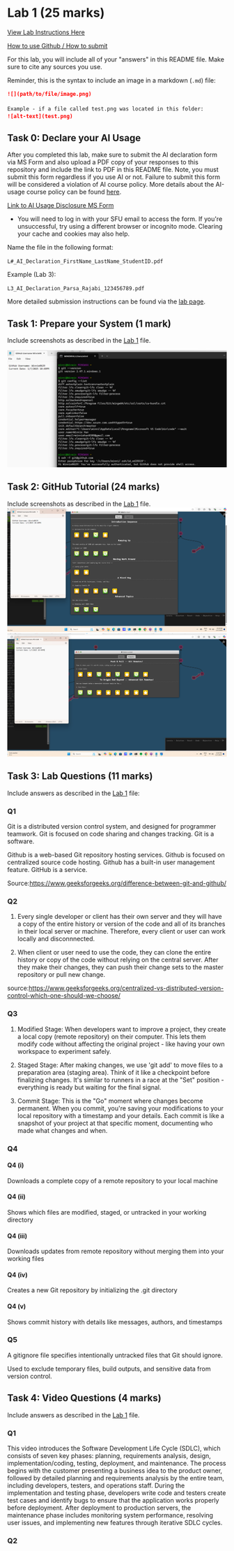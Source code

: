 # Lab 1 (25 marks)

[View Lab Instructions Here](L1.md)

[How to use Github / How to submit](https://parsa-rajabi.github.io/CS-5500/#/labs?id=github-classroom)

For this lab, you will include all of your "answers" in this README file. Make sure to cite any sources you use. 

Reminder, this is the syntax to include an image in a markdown (`.md`) file:
```markdown
![](path/to/file/image.png)

Example - if a file called test.png was located in this folder:
![alt-text](test.png)
```

## Task 0: Declare your AI Usage

After you completed this lab, make sure to submit the AI declaration form via MS Form and also upload a PDF copy of your responses to this repository and include the link to PDF in this README file. Note, you must submit this form regardless if you use AI or not. Failure to submit this form will be considered a violation of AI course policy. More details about the AI-usage course policy can be found [here](https://parsa-rajabi.github.io/CS-5500/#/ai-policy).

[Link to AI Usage Disclosure MS Form](https://parsa-rajabi.github.io/CS-5500/#/ai-policy?id=disclosure-of-ai-use)

- You will need to log in with your SFU email to access the form. If you're unsuccessful, try using a different browser or incognito mode. Clearing your cache and cookies may also help.

Name the file in the following format: 

`L#_AI_Declaration_FirstName_LastName_StudentID.pdf`

Example (Lab 3):

`L3_AI_Declaration_Parsa_Rajabi_123456789.pdf`


More detailed submission instructions can be found via the [lab page](https://parsa-rajabi.github.io/CS-5500/#/labs).


## Task 1: Prepare your System (1 mark)

Include screenshots as described in the [Lab 1](L1.md) file.

![](/images/gitSetUp.png)


## Task 2: GitHub Tutorial (24 marks)

Include screenshots as described in the [Lab 1](L1.md) file.
![](/images/git1.png)
![](/images/git2.png)


## Task 3: Lab Questions (11 marks)

Include answers as described in the [Lab 1](L1.md) file:

### Q1 
Git is a distributed version control system, and designed for programmer teamwork. Git is focused on code sharing and changes tracking. Git is a software.
         
Github is a web-based Git repository hosting services. Github is focused on centralized source code hosting. Github has a built-in user management feature. GitHub is a service.

Source:https://www.geeksforgeeks.org/difference-between-git-and-github/
### Q2
1. Every single developer or client has their own server and they will have a copy of the entire history or version of the code and all of its branches in their local server or machine. Therefore, every client or user can work locally and disconnnected. 

2. When client or user need to use the code, they can clone the entire history or copy of the code without relying on the central server. After they make their changes, they can push their change sets to the master repository or pull new change.

source:https://www.geeksforgeeks.org/centralized-vs-distributed-version-control-which-one-should-we-choose/

### Q3
1. Modified Stage: When developers want to improve a project, they create a local copy (remote repository) on their computer. This lets them modify code without affecting the original project - like having your own workspace to experiment safely.
   
2. Staged Stage: After making changes, we use 'git add' to move files to a preparation area (staging area). Think of it like a checkpoint before finalizing changes. It's similar to runners in a race at the "Set" position - everything is ready but waiting for the final signal.
   
3. Commit Stage: This is the "Go" moment where changes become permanent. When you commit, you're saving your modifications to your local repository with a timestamp and your details. Each commit is like a snapshot of your project at that specific moment, documenting who made what changes and when.

### Q4

#### Q4 (i)
Downloads a complete copy of a remote repository to your local machine
#### Q4 (ii)
Shows which files are modified, staged, or untracked in your working directory
#### Q4 (iii)
Downloads updates from remote repository without merging them into your working files
#### Q4 (iv)
Creates a new Git repository by initializing the .git directory
#### Q4 (v)
Shows commit history with details like messages, authors, and timestamps
### Q5
A gitignore file specifies intentionally untracked files that Git should ignore. 

Used to exclude temporary files, build outputs, and sensitive data from version control.
## Task 4: Video Questions (4 marks)

Include answers as described in the [Lab 1](L1.md) file.

### Q1
This video introduces the Software Development Life Cycle (SDLC), which consists of seven key phases: planning, requirements analysis, design, implementation/coding, testing, deployment, and maintenance. The process begins with the customer presenting a business idea to the product owner, followed by detailed planning and requirements analysis by the entire team, including developers, testers, and operations staff. During the implementation and testing phase, developers write code and testers create test cases and identify bugs to ensure that the application works properly before deployment. After deployment to production servers, the maintenance phase includes monitoring system performance, resolving user issues, and implementing new features through iterative SDLC cycles.

### Q2
